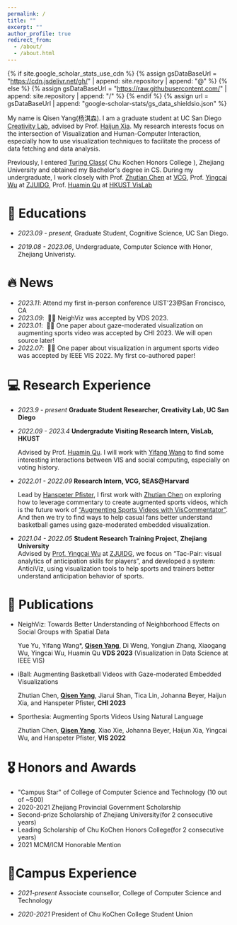 ```yaml
---
permalink: /
title: ""
excerpt: ""
author_profile: true
redirect_from: 
  - /about/
  - /about.html
---
```


{% if site.google_scholar_stats_use_cdn %}
{% assign gsDataBaseUrl = "https://cdn.jsdelivr.net/gh/" | append: site.repository | append: "@" %}
{% else %}
{% assign gsDataBaseUrl = "https://raw.githubusercontent.com/" | append: site.repository | append: "/" %}
{% endif %}
{% assign url = gsDataBaseUrl | append: "google-scholar-stats/gs_data_shieldsio.json" %}

<span class='anchor' id='about-me'></span>

My name is Qisen Yang(杨淇森). I am a graduate student at UC San Diego [Creativity Lab](https://creativity.ucsd.edu/), advised by Prof. [Haijun Xia](https://haijunxia.ucsd.edu/). My research interests focus on the intersection of Visualization and Human-Computer Interaction, especially how to use visualization techniques to facilitate the process of data fetching and data analysis. 

Previously, I entered [Turing Class](http://www.cs.zju.edu.cn/turingclass_en)( Chu Kochen Honors College ), Zhejiang University and obtained my Bachelor's degree in CS. During my undergraduate, I work closely with Prof. [Zhutian Chen](https://chenzhutian.org/) at [VCG](https://vcg.seas.harvard.edu/), Prof. [Yingcai Wu](http://www.ycwu.org/) at [ZJUIDG](zjuidg.org), Prof. [Huamin Qu](http://huamin.org/) at [HKUST VisLab](http://vis.cse.ust.hk/)


# 📖 Educations
- *2023.09 - present*, Graduate Student, Cognitive Science, UC San Diego. 

- *2019.08 - 2023.06*, Undergraduate, Computer Science with Honor, Zhejiang Univeristy. 


# 🔥 News
- *2023.11*: Attend my first in-person conference UIST'23@San Froncisco, CA
- *2023.09*: &nbsp;🎉🎉 NeighViz was accepted by VDS 2023. 
- *2023.01*: &nbsp;🎉🎉 One paper about gaze-moderated visualization on augmenting sports video was accepted by CHI 2023. We will open source later!
- *2022.07*: &nbsp;🎉🎉 One paper about visualization in argument sports video was accepted by IEEE VIS 2022. My first co-authored paper!

# 💻 Research Experience
- *2023.9 - present* **Graduate Student Researcher, Creativity Lab, UC San Diego**

- *2022.09 - 2023.4* **Undergradute Visiting Research Intern, VisLab, HKUST**

   Advised by Prof. [Huamin Qu](http://huamin.org/). I will work with [Yifang Wang](http://wangyifang.top/about/) to find some interesting interactions between VIS and social computing, especially on voting history.

- *2022.01 - 2022.09*  **Research Intern, VCG, SEAS@Harvard**

   Lead by [Hanspeter Pfister](https://vcg.seas.harvard.edu/people), I first work with [Zhutian Chen](https://chenzhutian.org) on exploring how to leverage commentary to create augmented sports videos, which is the future work of [“Augmenting Sports Videos with VisCommentator”](https://viscommentator.github.io). And then we try to find ways to help casual fans better understand basketball games using gaze-moderated embedded visualization.

- *2021.04 - 2022.05*  **Student Research Training Project**, **Zhejiang University**      
   Advised by [Prof. Yingcai Wu](http://www.ycwu.org) at [ZJUIDG](zjuidg.org), we focus on “Tac-Pair: visual analytics of anticipation skills for players”, and developed a system: AnticiViz, using visualization tools to help sports and trainers better understand anticipation behavior of sports.

# 📝 Publications 

<!-- <div class='paper-box'><div class='paper-box-image'><div><div class="badge">CVPR 2016</div><img src='images/500x300.png' alt="sym" width="100%"></div></div>
<div class='paper-box-text' markdown="1">

[Deep Residual Learning for Image Recognition](https://openaccess.thecvf.com/content_cvpr_2016/papers/He_Deep_Residual_Learning_CVPR_2016_paper.pdf)

**Kaiming He**, Xiangyu Zhang, Shaoqing Ren, Jian Sun

[**Project**](https://scholar.google.com/citations?view_op=view_citation&hl=zh-CN&user=DhtAFkwAAAAJ&citation_for_view=DhtAFkwAAAAJ:ALROH1vI_8AC) <strong><span class='show_paper_citations' data='DhtAFkwAAAAJ:ALROH1vI_8AC'></span></strong>
- Lorem ipsum dolor sit amet, consectetur adipiscing elit. Vivamus ornare aliquet ipsum, ac tempus justo dapibus sit amet. 
</div>
</div> -->

- NeighViz: Towards Better Understanding of Neighborhood Effects on Social Groups with Spatial Data

  Yue Yu, Yifang Wang*, **<u>Qisen Yang</u>**, Di Weng, Yongjun Zhang, Xiaogang Wu, Yingcai Wu, Huamin Qu
  **VDS 2023** (Visualization in Data Science at IEEE VIS)

- iBall: Augmenting Basketball Videos with Gaze-moderated Embedded Visualizations

  Zhutian Chen, **<u>Qisen Yang</u>**, Jiarui Shan, Tica Lin, Johanna Beyer, Haijun Xia, and Hanspeter Pfister, **CHI 2023**

- Sporthesia: Augmenting Sports Videos Using Natural Language 

  Zhutian Chen, **<u>Qisen Yang</u>**, Xiao Xie, Johanna Beyer, Haijun Xia, Yingcai Wu, and Hanspeter Pfister, **VIS 2022**

# 🎖 Honors and Awards
- "Campus Star" of College of Computer Science and Technology (10 out of ~500)
- 2020-2021 Zhejiang Provincial Government Scholarship
- Second-prize Scholarship of Zhejiang University(for 2 consecutive years)
- Leading Scholarship of Chu KoChen Honors College(for 2 consecutive years)
- 2021 MCM/ICM Honorable Mention

# 🏢Campus Experience

- *2021-present* Associate counsellor, College of Computer Science and Technology

- *2020-2021* President of Chu KoChen College Student Union

  
